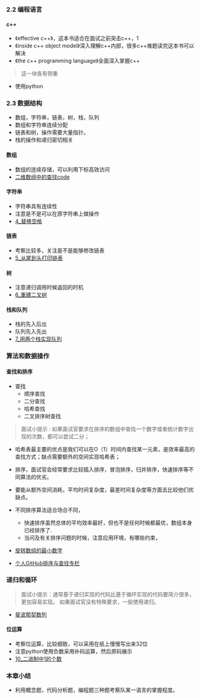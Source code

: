 ### 2.2 编程语言#### c++* 《effective c++》，这本书适合在面试之前突击c++，1* 《inside c++ object model》深入理解c++内部，很多c++难题读完这本书可以解决* 《the c++ programming language》全面深入掌握c++> 这一块各有侧重* 使用python### 2.3 数据结构* 数组，字符串，链表，树，栈，队列                                                                                                                  * 数组和字符串连续分配* 链表和树，操作需要大量指针。* 栈的操作和递归密切相关#### 数组* 数组的连续存储，可以利用下标高效访问* [二维数组中的查找code](python代码/3_二维数组中的查找.py)#### 字符串* 字符串具有连续性* 注意是不是可以在原字符串上做操作* [4_替换空格](python代码/4_替换空格.py)#### 链表* 考察比较多，关注是不是能够修改链表* [5_从尾到头打印链表](python代码/5_从尾到头打印链表.py)#### 树* 注意递归调用时候返回的时机* [6_重建二叉树](python代码/6_重建二叉树.py)#### 栈和队列* 栈的先入后出* 队列先入先出* [7_用两个栈实现队列](python代码/7_用两个栈实现队列.py)### 算法和数据操作  #### 查找和排序* 查找    * 顺序查找    * 二分查找    * 哈希查找    * 二叉排序树查找> 面试小提示 : 如果面试官要求在排序的数组中查找一个数字或者统计数字出现的次数，都可以尝试二分；* 哈希表最主要的优点是我们可以在O（1）时间内查找某一元素，是效率最高的查找方式；缺点需要额外的空间实现哈希表；* 排序，面试官会经常要求比较插入排序，冒泡排序，归并排序，快速排序等不同算法的优劣。* 要能从额外空间消耗，平均时间复杂度，最差时间复杂度等方面去比较他们优缺点。* 不同排序算法适合场合不同，    * 快速排序虽然总体的平均效率最好，但也不是任何时候都最优，数组本身已经排序了.    * 当问及有关排序问题的时候，注意应用环境，有哪些约束，* [旋转数组的最小数字](python代码/8_旋转数组的最小数字.py)* [个人GitHub排序与查找专栏](https://github.com/jiye-algorithm/sort_and_find.git)### 递归和循环> 面试小提示：通常基于递归实现的代码比基于循环实现的代码要简介很多，更加容易实现。如果面试官没有特殊要求，一般使用递归。* [斐波那契数列](python代码/9_斐波那契数列.py)#### 位运算* 考察位运算，比较细致，可以采用在纸上慢慢写出来32位* 注意python使用负数采用补码运算，然后原码展示* [10_二进制中1的个数](python代码/10_二进制中1的个数.py)### 本章小结* 利用概念题，代码分析题，编程题三种题考察队某一语言的掌握程度。
